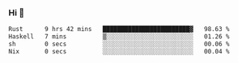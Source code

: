 ### Hi 👋

<!--START_SECTION:waka-->

```txt
Rust      9 hrs 42 mins   ████████████████████████▓   98.63 %
Haskell   7 mins          ▒░░░░░░░░░░░░░░░░░░░░░░░░   01.26 %
sh        0 secs          ░░░░░░░░░░░░░░░░░░░░░░░░░   00.06 %
Nix       0 secs          ░░░░░░░░░░░░░░░░░░░░░░░░░   00.04 %
```

<!--END_SECTION:waka-->
